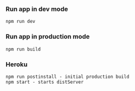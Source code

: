 ### Run app in dev mode
	npm run dev

### Run app in production mode
	npm run build

### Heroku
	npm run postinstall - initial production build
	npm start - starts distServer
